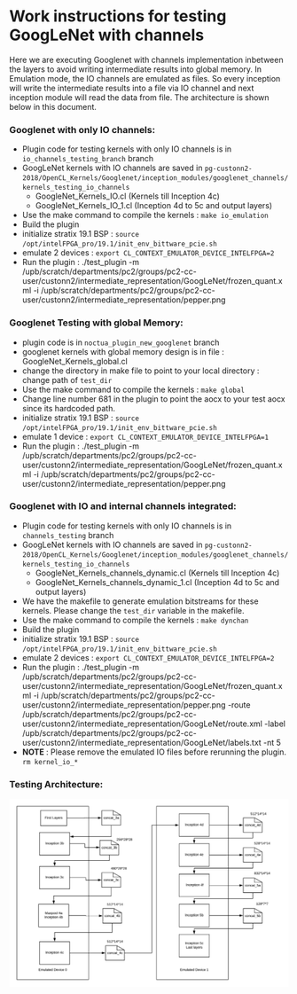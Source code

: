 # Work instructions for testing GoogLeNet with channels
Here we are executing Googlenet with channels implementation inbetween the layers to avoid writing intermediate results into global memory. In Emulation mode, the IO channels are emulated as files. So every inception will write the intermediate results into a file via IO channel and next inception module will read the data from file. The architecture is shown below in this document.
### Googlenet with only IO channels:
- Plugin code for testing kernels with only IO channels is in `io_channels_testing_branch` branch
- GoogLeNet kernels with IO channels are saved in `pg-custonn2-2018/OpenCL_Kernels/Googlenet/inception_modules/googlenet_channels/kernels_testing_io_channels`
    - GoogleNet_Kernels_IO.cl (Kernels till Inception 4c)
    - GoogleNet_Kernels_IO_1.cl (Inception 4d to 5c and output layers)
- Use the make command to compile the kernels : `make io_emulation`
- Build the plugin
- initialize stratix 19.1 BSP : `source /opt/intelFPGA_pro/19.1/init_env_bittware_pcie.sh`
- emulate 2 devices : `export CL_CONTEXT_EMULATOR_DEVICE_INTELFPGA=2`
- Run the plugin :
    ./test_plugin -m /upb/scratch/departments/pc2/groups/pc2-cc-user/custonn2/intermediate_representation/GoogLeNet/frozen_quant.xml -i /upb/scratch/departments/pc2/groups/pc2-cc-user/custonn2/intermediate_representation/pepper.png 
### Googlenet Testing with global Memory:
- plugin code is in `noctua_plugin_new_googlenet` branch
- googlenet kernels with global memory design is in file : GoogleNet_Kernels_global.cl
- change the directory in make file to point to your local directory : change path of `test_dir`
- Use the make command to compile the kernels : `make global`
- Change line number 681 in the plugin to point the aocx to your test aocx since its hardcoded path.
- initialize stratix 19.1 BSP : `source /opt/intelFPGA_pro/19.1/init_env_bittware_pcie.sh`
- emulate 1 device : `export CL_CONTEXT_EMULATOR_DEVICE_INTELFPGA=1`
- Run the plugin :
    ./test_plugin -m /upb/scratch/departments/pc2/groups/pc2-cc-user/custonn2/intermediate_representation/GoogLeNet/frozen_quant.xml -i /upb/scratch/departments/pc2/groups/pc2-cc-user/custonn2/intermediate_representation/pepper.png
### Googlenet with IO and internal channels integrated:
- Plugin code for testing kernels with only IO channels is in `channels_testing` branch
- GoogLeNet kernels with IO channels are saved in `pg-custonn2-2018/OpenCL_Kernels/Googlenet/inception_modules/googlenet_channels/kernels_testing_io_channels`
    - GoogleNet_Kernels_channels_dynamic.cl (Kernels till Inception 4c)
    - GoogleNet_Kernels_channels_dynamic_1.cl (Inception 4d to 5c and output layers)
- We have the makefile to generate emulation bitstreams for these kernels. Please change the `test_dir` variable in the makefile. 
- Use the make command to compile the kernels : `make dynchan`
- Build the plugin
- initialize stratix 19.1 BSP : `source /opt/intelFPGA_pro/19.1/init_env_bittware_pcie.sh`
- emulate 2 devices : `export CL_CONTEXT_EMULATOR_DEVICE_INTELFPGA=2`
- Run the plugin :
    ./test_plugin -m /upb/scratch/departments/pc2/groups/pc2-cc-user/custonn2/intermediate_representation/GoogLeNet/frozen_quant.xml -i /upb/scratch/departments/pc2/groups/pc2-cc-user/custonn2/intermediate_representation/pepper.png -route /upb/scratch/departments/pc2/groups/pc2-cc-user/custonn2/intermediate_representation/GoogLeNet/route.xml -label /upb/scratch/departments/pc2/groups/pc2-cc-user/custonn2/intermediate_representation/GoogLeNet/labels.txt -nt 5
- **NOTE** : Please remove the emulated IO files before rerunning the plugin. `rm kernel_io_*`
### Testing Architecture:
![Testing block diagram](Testing_infra.png)